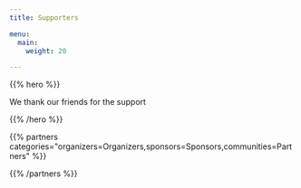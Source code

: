 ```yaml
---
title: Supporters

menu:
  main:
    weight: 20

---
```


{{% hero %}}

We thank our friends for the support

{{% /hero %}}


<!-- Parteners list -->

{{% partners categories="organizers=Organizers,sponsors=Sponsors,communities=Partners" %}}

{{% /partners %}}
